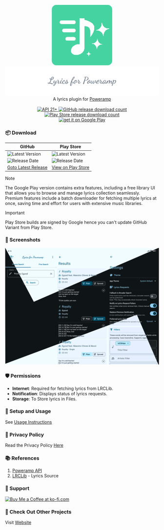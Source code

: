 <div align="center">

[![App Icon](docs/assets/app_icon.png)](#)
<br>
[![App Name](docs/assets/app_name.png)](#)
A lyrics plugin for <a href="https://powerampapp.com/">Poweramp</a><br>
<br>
<a href="https://developer.android.com/tools/releases/platforms#5.0">
<img alt="API 21+" src="https://img.shields.io/badge/API-21%2B-brightgreen.svg?style=for-the-badge&color=FF0800&logo=android" title="Android 6.0 Marshmallow">
</a>
<a href="https://github.com/abhishekabhi789/LyricsForPowerAmp/releases">
<img alt="GitHub release download count" src="https://img.shields.io/github/downloads/abhishekabhi789/LyricsForPowerAmp/total?style=for-the-badge&color=00C853&logo=github" title="GitHub release download count">
</a>
<a href="https://play.google.com/store/apps/details?id=io.github.abhishekabhi789.lyricsforpoweramp&referrer=utm_source%3Dgithub%26utm_medium%3Dreadme%26utm_campaign%3Ddownload_count">
<img alt="Play Store release download count" src="https://img.shields.io/endpoint?url=https%3A%2F%2Fplay.cuzi.workers.dev%2Fplay%3Fi%3Dio.github.abhishekabhi789.lyricsforpoweramp%26gl%3DUS%26hl%3Den%26l%3DDOWNLOADS%26m%3D%24totalinstalls&color=4285F4&logo=googleplay&style=for-the-badge" title="Play Store release download count">
</a>
<br>
<a href="https://play.google.com/store/apps/details?id=io.github.abhishekabhi789.lyricsforpoweramp&referrer=utm_source%3Dgithub%26utm_medium%3Dreadme%26utm_campaign%3Dplay_widget" class="btn" target="_blank">
<img src="https://play.google.com/intl/en_us/badges/static/images/badges/en_badge_web_generic.png" width="240" alt="get it on Google Play"/>
</a>

</div>

### :package: Download

| GitHub                                                                                                                                                                            | Play Store                                                                                                                                                                                                                                                            |
|-----------------------------------------------------------------------------------------------------------------------------------------------------------------------------------|-----------------------------------------------------------------------------------------------------------------------------------------------------------------------------------------------------------------------------------------------------------------------|
| ![Latest Version](https://img.shields.io/github/v/release/abhishekabhi789/LyricsForPoweramp?style=for-the-badge&logo=github&color=black&label=Version)                            | ![Latest Version](https://img.shields.io/endpoint?url=https%3A%2F%2Fplay.cuzi.workers.dev%2Fplay%3Fi%3Dio.github.abhishekabhi789.lyricsforpoweramp%26gl%3DUS%26hl%3Den%26l%3DLatest%26m%3D%24version&style=for-the-badge&logo=google-play&label=Release&color=yellow) |
| ![Release Date](https://img.shields.io/github/release-date/abhishekabhi789/LyricsForPoweramp?display_date=published_at&style=for-the-badge&logo=github&color=black&label=Updated) | ![Release Date](https://img.shields.io/endpoint?url=https%3A%2F%2Fplay.cuzi.workers.dev%2Fplay%3Fi%3Dio.github.abhishekabhi789.lyricsforpoweramp%26gl%3DUS%26hl%3Den%26l%3DUpdated%26m%3D%24updated&style=for-the-badge&logo=google-play&color=yellow)              |
| [Goto Latest Release](https://github.com/abhishekabhi789/LyricsForPowerAmp/releases)                                                                                              | [View on Play Store](https://play.google.com/store/apps/details?id=io.github.abhishekabhi789.lyricsforpoweramp&referrer=utm_source%3Dgithub%26utm_medium%3Dreadme%26utm_campaign%3Ddownload_table)                                                                    |

> [!NOTE]  
> The Google Play version contains extra features, including a free library UI that allows you to browse and manage lyrics collection seamlessly. Premium features include a batch downloader for fetching multiple lyrics at once, saving time and effort for users with extensive music libraries.

> [!IMPORTANT]
> Play Store builds are signed by Google hence you can't update GitHub Variant from Play Store.

### :flower_playing_cards: Screenshots

[![App Screenshots](docs/assets/Screenshots_L4PA.png)](#)

### :shield: Permissions

- **Internet**: Required for fetching lyrics from LRCLib.
- **Notification**: Displays status of lyrics requests.
- **Storage**: To Store lyrics in Files.

### :wrench: Setup and Usage

See [Usage Instructions](docs/guide.md)

### :lock_with_ink_pen: Privacy Policy

Read the Privacy Policy [Here](docs/privacy-policy.md)

### :books: References

1. [Poweramp API](https://github.com/maxmpz/powerampapi)
2. [LRCLib](https://lrclib.net/) - Lyrics Source

### :gift_heart: Support

<a href='https://ko-fi.com/X8X1V9VTH' target='_blank'><img style='border:0px;height:36px;' src='https://storage.ko-fi.com/cdn/kofi1.png?v=3' border='0' alt='Buy Me a Coffee at ko-fi.com'/></a>

### :running: Check Out Other Projects

Visit [Website](https://abhishekabhi789.github.io/)
